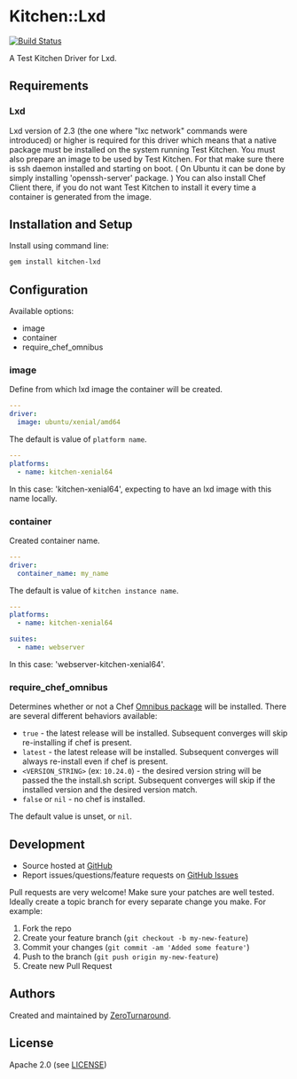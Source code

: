 # <a name="title"></a> Kitchen::Lxd

[![Build Status](https://travis-ci.org/zeroturnaround/kitchen-lxd.svg?branch=master)](https://travis-ci.org/zeroturnaround/kitchen-lxd)

A Test Kitchen Driver for Lxd.

## <a name="requirements"></a> Requirements

### Lxd

Lxd version of 2.3 (the one where "lxc network" commands were introduced) or higher is required for
this driver which means that a native package must be installed on the system running Test Kitchen.
You must also prepare an image to be used by Test Kitchen. For that make sure there is ssh daemon
installed and starting on boot. ( On Ubuntu it can be done by simply installing 'openssh-server'
package. ) You can also install Chef Client there, if you do not want Test Kitchen to install it
every time a container is generated from the image.

## <a name="installation"></a> Installation and Setup

Install using command line:

```bash
gem install kitchen-lxd
```

## <a name="config"></a> Configuration

Available options:

- image
- container
- require_chef_omnibus

### image

Define from which lxd image the container will be created.

```yaml
---
driver:
  image: ubuntu/xenial/amd64
```

The default is value of `platform name`.

```yaml
---
platforms:
  - name: kitchen-xenial64
```

In this case: 'kitchen-xenial64', expecting to have an lxd image with this name locally.

### container

Created container name.

```yaml
---
driver:
  container_name: my_name
```

The default is value of `kitchen instance name`.

```yaml
---
platforms:
  - name: kitchen-xenial64

suites:
  - name: webserver
```

In this case: 'webserver-kitchen-xenial64'.

### <a name="config-require-chef-omnibus"></a> require\_chef\_omnibus

Determines whether or not a Chef [Omnibus package][chef_omnibus_dl] will be
installed. There are several different behaviors available:

- `true` - the latest release will be installed. Subsequent converges
  will skip re-installing if chef is present.
- `latest` - the latest release will be installed. Subsequent converges
  will always re-install even if chef is present.
- `<VERSION_STRING>` (ex: `10.24.0`) - the desired version string will
  be passed the the install.sh script. Subsequent converges will skip if
  the installed version and the desired version match.
- `false` or `nil` - no chef is installed.

The default value is unset, or `nil`.

## <a name="development"></a> Development

- Source hosted at [GitHub][repo]
- Report issues/questions/feature requests on [GitHub Issues][issues]

Pull requests are very welcome! Make sure your patches are well tested.
Ideally create a topic branch for every separate change you make. For
example:

1. Fork the repo
2. Create your feature branch (`git checkout -b my-new-feature`)
3. Commit your changes (`git commit -am 'Added some feature'`)
4. Push to the branch (`git push origin my-new-feature`)
5. Create new Pull Request

## <a name="authors"></a> Authors

Created and maintained by [ZeroTurnaround][author].

## <a name="license"></a> License

Apache 2.0 (see [LICENSE][license])


[author]:           https://github.com/zeroturnaround
[issues]:           https://github.com/zeroturnaround/kitchen-lxd/issues
[license]:          https://github.com/zeroturnaround/kitchen-lxd/blob/master/LICENSE
[repo]:             https://github.com/zeroturnaround/kitchen-lxd
[driver_usage]:     http://docs.kitchen-ci.org/drivers/usage
[chef_omnibus_dl]:  http://www.chef.io/chef/install/
